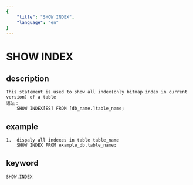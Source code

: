 ```yaml
---
{
    "title": "SHOW INDEX",
    "language": "en"
}
---
```


<!-- 
Licensed to the Apache Software Foundation (ASF) under one
or more contributor license agreements.  See the NOTICE file
distributed with this work for additional information
regarding copyright ownership.  The ASF licenses this file
to you under the Apache License, Version 2.0 (the
"License"); you may not use this file except in compliance
with the License.  You may obtain a copy of the License at

  http://www.apache.org/licenses/LICENSE-2.0

Unless required by applicable law or agreed to in writing,
software distributed under the License is distributed on an
"AS IS" BASIS, WITHOUT WARRANTIES OR CONDITIONS OF ANY
KIND, either express or implied.  See the License for the
specific language governing permissions and limitations
under the License.
-->

# SHOW INDEX

## description

    This statement is used to show all index(only bitmap index in current version) of a table
    语法：
        SHOW INDEX[ES] FROM [db_name.]table_name;

## example

    1.  dispaly all indexes in table table_name
        SHOW INDEX FROM example_db.table_name;

## keyword

    SHOW,INDEX
